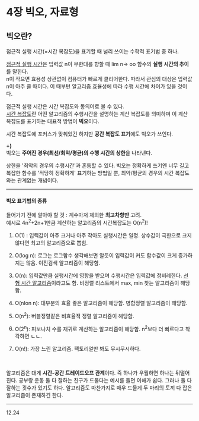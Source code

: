 # 4장 빅오, 자료형

## **빅오**란?
점근적 실행 시간(=시간 복잡도)을 표기할 때 널리 쓰이는 수학적 표기법 중 하나.  

<u>점근적 실행 시간</u>은 입력값 n이 무한대를 향할 때 lim n-> oo 함수의 **실행 시간의 추이** 를 말한다.      
n이 작으면 효용성 상관없이 컴퓨터가 빠르게 클리어한다. 따라서 관심의 대상은 입력값 n이 아주 클 때이다. 이 때부턴 알고리즘 효율성에 따라 수행 시간에 차이가 있을 것이다.  

점근적 실행 시간은 시간 복잡도와 동의어로 볼 수 있다.  
<u>시간 복잡도</u>란 어떤 알고리즘의 수행시간을 설명하는 계산 복잡도를 의미하며 이 계산 복잡도를 표기하는 대표적 방법이 **빅오**이다.  

시간 복잡도에 포커스가 맞춰있긴 하지만 **공간 복잡도 표기**에도 빅오가 쓰인다.  

**+)**  
빅오는 **주어진 경우(최선/최악/평균)의 수행 시간의 상한**을 나타낸다. 

상한을 '최악의 경우의 수행시간'과 혼동할 수 있다. 빅오는 정확하게 쓰기엔 너무 길고 복잡한 함수를 '적당히 정확하게' 표기하는 방법일 뿐, 최악/평균의 경우의 시간 복잡도와는 관계없는 개념이다.
<hr>

#### **빅오 표기법의 종류**  

들어가기 전에 알아야 할 것 : 계수마저 제외한 **최고차항만** 고려.  
예시로 4n<sup>2</sup>+2n+1만큼 계산하는 알고리즘의 시간복잡도는 O(n<sup>2</sup>)!
1. O(1) : 입력값이 아주 크거나 아주 작아도 실행시간은 일정. 상수값이 극한으로 크지 않다면 최고의 알고리즘으로 뽑힘.  

2. O(log n): 로그는 로그함수 생각해보면 알듯이 입력값이 커도 함수값이 크게 증가하지는 않음. 이진검색 알고리즘이 해당함.  

3. O(n): 입력값만큼 실행시간에 영향을 받으며 수행시간은 입력값에 정비례한다. <u>선형 시간 알고리즘</u>이라고도 함. 비정렬 리스트에서 max, min 찾는 알고리즘이 해당함.  

4. O(nlon n): 대부분의 효율 좋은 알고리즘이 해당함. 병합정렬 알고리즘이 해당함.  

5. O(n<sup>2</sup>): 버블정렬같은 비효율적 정렬 알고리즘이 해당함.

6. O(2<sup>n</sup>): 피보나치 수를 재귀로 계산하는 알고리즘이 해당함. n<sup>2</sup>보다 더 빠르다고 착각하면 ㄴㄴ.

7. O(n!): 가장 느린 알고리즘. 팩토리얼만 봐도 무시무시하다.  
<br>

알고리즘은 대게 **시간-공간 트레이드오프 관계**이다. 즉 하나가 우월하면 하나는 뒤떨어진다. 공부랑 운동 둘 다 잘하는 친구가 드물다는 예시를 들면 이해가 쉽다. 그러나 둘 다 잘하는 굇수가 있기도 하다. 알고리즘도 마찬가지로 매우 드물게 두 마리의 토끼 다 잡은 알고리즘이 존재하긴 한다.

---

12.24
